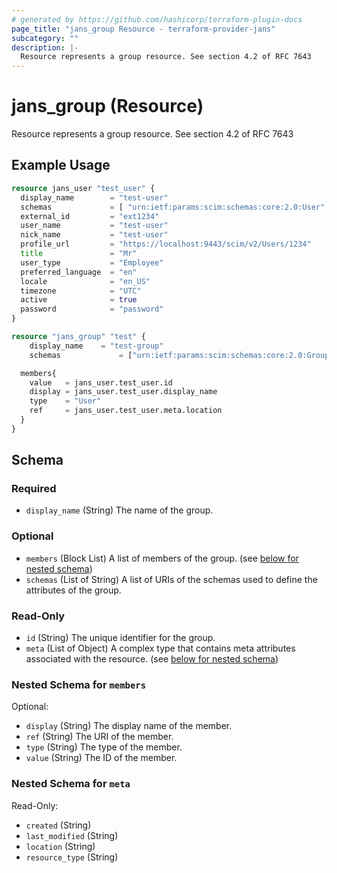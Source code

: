 ```yaml
---
# generated by https://github.com/hashicorp/terraform-plugin-docs
page_title: "jans_group Resource - terraform-provider-jans"
subcategory: ""
description: |-
  Resource represents a group resource. See section 4.2 of RFC 7643
---
```


# jans_group (Resource)

Resource represents a group resource. See section 4.2 of RFC 7643

## Example Usage

```terraform
resource jans_user "test_user" {
  display_name        = "test-user"
  schemas             = [ "urn:ietf:params:scim:schemas:core:2.0:User" ]
  external_id         = "ext1234"
  user_name           = "test-user"
  nick_name           = "test-user"
  profile_url         = "https://localhost:9443/scim/v2/Users/1234"
  title               = "Mr"
  user_type           = "Employee"
  preferred_language  = "en"
  locale              = "en_US"
  timezone            = "UTC"
  active              = true
  password            = "password"
}

resource "jans_group" "test" {
	display_name 	= "test-group"
	schemas 			= ["urn:ietf:params:scim:schemas:core:2.0:Group"]

  members{
    value   = jans_user.test_user.id
    display = jans_user.test_user.display_name
    type    = "User"
    ref     = jans_user.test_user.meta.location
  }
}
```

<!-- schema generated by tfplugindocs -->
## Schema

### Required

- `display_name` (String) The name of the group.

### Optional

- `members` (Block List) A list of members of the group. (see [below for nested schema](#nestedblock--members))
- `schemas` (List of String) A list of URIs of the schemas used to define the attributes of the group.

### Read-Only

- `id` (String) The unique identifier for the group.
- `meta` (List of Object) A complex type that contains meta attributes associated with the resource. (see [below for nested schema](#nestedatt--meta))

<a id="nestedblock--members"></a>
### Nested Schema for `members`

Optional:

- `display` (String) The display name of the member.
- `ref` (String) The URI of the member.
- `type` (String) The type of the member.
- `value` (String) The ID of the member.


<a id="nestedatt--meta"></a>
### Nested Schema for `meta`

Read-Only:

- `created` (String)
- `last_modified` (String)
- `location` (String)
- `resource_type` (String)
